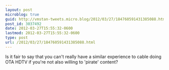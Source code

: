 ```yaml
---
layout: post
microblog: true
guid: http://vmstan-tweets.micro.blog/2012/03/27/184760591431385088.html
post_id: 3037492
date: 2012-03-27T15:55:32-0600
lastmod: 2012-03-27T15:55:32-0600
type: post
url: /2012/03/27/184760591431385088.html
---
```

Is it fair to say that you can't really have a similar experience to cable doing OTA HDTV if you're not also willing to 'pirate' content?
